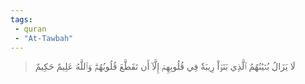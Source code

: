 ```yaml
---
tags: 
 - quran 
 - "At-Tawbah"
---
```


> لَا يَزَالُ بُنۡيَٰنُهُمُ ٱلَّذِي بَنَوۡاْ رِيبَةٗ فِي قُلُوبِهِمۡ إِلَّآ أَن تَقَطَّعَ قُلُوبُهُمۡۗ وَٱللَّهُ عَلِيمٌ حَكِيمٌ
